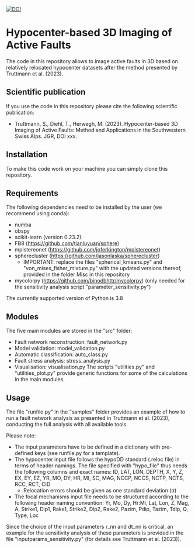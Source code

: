

[![DOI](https://zenodo.org/badge/582537470.svg)](https://zenodo.org/badge/latestdoi/582537470)



# Hypocenter-based 3D Imaging of Active Faults

The code in this repository allows to image active faults in 3D based on relatively relocated hypocenter datasets after the method presented by Truttmann et al. (2023).

## Scientific publication
If you use the code in this repository please cite the following scientific publication:
- Truttmann, S., Diehl, T., Herwegh, M. (2023). Hypocenter-based 3D Imaging of Active Faults: Method and Applications in the Southwestern Swiss Alps. JGR, DOI xxx.

## Installation
To make this code work on your machine you can simply clone this repository. 

## Requirements
The following dependencies need to be installed by the user (we recommend using conda):
- numba
- obspy
- scikit-learn (version 0.23.2)
- FB8 (https://github.com/tianluyuan/sphere)
- mplstereonet (https://github.com/joferkington/mplstereonet)
- spherecluster (https://github.com/jasonlaska/spherecluster)
    - IMPORTANT: replace the files "spherical_kmeans.py" and "von_mises_fisher_mixture.py" with the updated versions thereof, provided in the folder Misc in this repository
- mycolorpy (https://github.com/binodbhttr/mycolorpy) (only needed for the sensitivity analysis script "parameter_sensitivity.py")

The currently supported version of Python is 3.8

## Modules
The five main modules are stored in the "src" folder:
- Fault network reconstruction: fault_network.py
- Model validation: model_validation.py
- Automatic classification: auto_class.py
- Fault stress analysis: stress_analysis.py
- Visualisation: visualisation.py
The scripts "utilities.py" and "utilities_plot.py" provide generic functions for some of the calculations in the main modules.

## Usage
The file "runfile.py" in the "samples" folder provides an example of how to run a fault network analysis as presented in Truttmann et al. (2023), conducting the full analysis with all available tools.

Please note:
- The input parameters have to be defined in a dictionary with pre-defined keys (see runfile.py for a template).
- The hypocenter input file follows the hypoDD standard (.reloc file) in terms of header namings. The file specified with "hypo_file" thus needs the following columns and exact names: ID, LAT, LON, DEPTH, X, Y, Z, EX, EY, EZ, YR, MO, DY, HR, MI, SC, MAG, NCCP, NCCS, NCTP, NCTS, RCC, RCT, CID
    - Relocation errors should be given as one standard deviation (σ)
- The focal mechanisms input file needs to be structured according to the following header naming convention: Yr, Mo, Dy, Hr:Mi, Lat, Lon, Z, Mag, A, Strike1, Dip1, Rake1, Strike2, Dip2, Rake2, Pazim, Pdip, Tazim, Tdip, Q, Type, Loc

Since the choice of the input parameters r_nn and dt_nn is critical, an example for the sensitivity analysis of these parameters is provided in the file "inputparams_sensitivity.py" (for details see Truttmann et al. (2023)).
